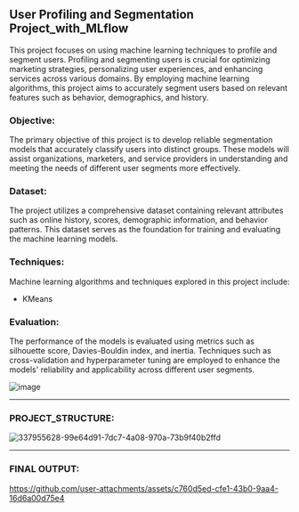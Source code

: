 ## User Profiling and Segmentation Project_with_MLflow

This project focuses on using machine learning techniques to profile and segment users. Profiling and segmenting users is crucial for optimizing marketing strategies, personalizing user experiences, and enhancing services across various domains. By employing machine learning algorithms, this project aims to accurately segment users based on relevant features such as behavior, demographics, and history.

### Objective:
The primary objective of this project is to develop reliable segmentation models that accurately classify users into distinct groups. These models will assist organizations, marketers, and service providers in understanding and meeting the needs of different user segments more effectively.

### Dataset:
The project utilizes a comprehensive dataset containing relevant attributes such as online history, scores, demographic information, and behavior patterns. This dataset serves as the foundation for training and evaluating the machine learning models.

### Techniques:
Machine learning algorithms and techniques explored in this project include:
- KMeans

### Evaluation:
The performance of the models is evaluated using metrics such as silhouette score, Davies-Bouldin index, and inertia. Techniques such as cross-validation and hyperparameter tuning are employed to enhance the models' reliability and applicability across different user segments.

![image](https://github.com/user-attachments/assets/b6a754be-a6f1-4b79-97c3-3de0f17ce1af)

---

### PROJECT_STRUCTURE:

![337955628-99e64d91-7dc7-4a08-970a-73b9f40b2ffd](https://github.com/user-attachments/assets/b749cdf5-b152-4ef0-ba00-bffa1dfc4e6e)

---

### FINAL OUTPUT:

https://github.com/user-attachments/assets/c760d5ed-cfe1-43b0-9aa4-16d6a00d75e4



